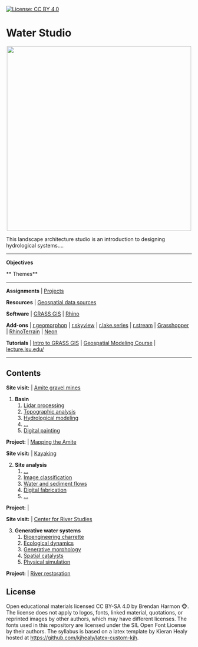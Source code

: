 [![License: CC BY 4.0](https://img.shields.io/badge/License-CC%20BY%204.0-lightgrey.svg)](https://creativecommons.org/licenses/by/4.0/)

# Water Studio

<p align="center"><img src="images/" height="500"></p>

This landscape architecture studio is an introduction to
designing hydrological systems....

---

**Objectives**


** Themes**

---

**Assignments** | [Projects](projects.md)

**Resources** | [Geospatial data sources](geospatial-data-sources.md)

**Software** | [GRASS GIS](https://grass.osgeo.org) |
[Rhino](https://www.rhino3d.com/)

**Add-ons** |
[r.geomorphon](https://grass.osgeo.org/grass72/manuals/addons/r.geomorphon.html) |
[r.skyview](https://grass.osgeo.org/grass72/manuals/addons/r.skyview.html) |
[r.lake.series](https://grass.osgeo.org/grass72/manuals/addons/r.lake.series.html) |
[r.stream](https://grasswiki.osgeo.org/wiki/R.stream.*_modules) |
[Grasshopper](http://www.grasshopper3d.com/) |
[RhinoTerrain](http://www.rhinoterrain.com/en/home.html) |
[Neon](http://v5.rhino3d.com/group/neon)

**Tutorials** |
[Intro to GRASS GIS](http://ncsu-geoforall-lab.github.io/grass-intro-workshop/) |
[Geospatial Modeling Course](https://github.com/baharmon/geospatial-modeling-course) |
[lecture.lsu.edu/](https://lecture.lsu.edu/)

---
## Contents

**Site visit:** | [Amite gravel mines](projects.md#amite-gravel-mines)

1. **Basin**
    1. [Lidar processing](.md)
    1. [Topographic analysis](.md)
    1. [Hydrological modeling](.md)
    1. [...](.md)
    1. [Digital painting](.md)

**Project:** | [Mapping the Amite](projects.md#mapping-the-amite)

**Site visit:** | [Kayaking](projects.md#kayaking)

2. **Site analysis**
    1. [...](.md)
    1. [Image classification](.md)
    1. [Water and sediment flows](.md)
    1. [Digital fabrication](.md)
    1. [...](.md)

**Project:** | [](projects.md#)

**Site visit:** | [Center for River Studies](projects.md#center-for-river-studies)

3. **Generative water systems**
    1. [Bioengineering charrette](.md)
    1. [Ecological dynamics](.md)
    1. [Generative morphology](.md)
    1. [Spatial catalysts](.md)
    1. [Physical simulation](.md)

**Project:** | [River restoration](projects.md#)

## License
Open educational materials licensed CC BY-SA 4.0
by Brendan Harmon :monkey_face:.
The license does not apply to logos, fonts, linked material, quotations, or
reprinted images by other authors, which may have different licenses.
The fonts used in this repository are licensed under the SIL Open Font License
by their authors. The syllabus is based on a latex template by Kieran Healy
hosted at https://github.com/kjhealy/latex-custom-kjh.
